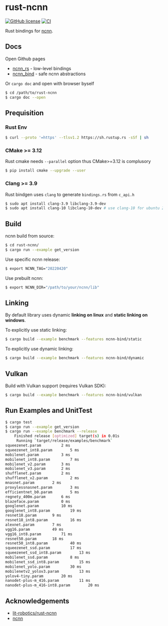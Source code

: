 # rust-ncnn
[![GitHub license](https://img.shields.io/badge/license-apache--2--Clause-brightgreen.svg)](./LICENSE) [![CI](https://img.shields.io/github/actions/workflow/status/tpoisonooo/rust-ncnn/ci.yaml?branch=master)](https://github.com/tpoisonooo/rust-ncnn/actions/workflows/ci.yaml?query=workflow%3A)

Rust bindings for [ncnn](https://github.com/tencent/ncnn).

## Docs

Open Github pages
* [ncnn_rs](https://rust-ncnn.github.io/ncnn_rs/) - low-level bindings
* [ncnn_bind](https://rust-ncnn.github.io/ncnn_bind/) - safe ncnn abstractions

Or `cargo doc` and open with browser byself

```bash
$ cd /path/to/rust-ncnn
$ cargo doc --open
```

## Prequisition

### Rust Env
```bash
$ curl --proto '=https' --tlsv1.2 https://sh.rustup.rs -sSf | sh
```


### CMake >= 3.12

Rust cmake needs `--parallel` option thus CMake>=3.12 is complusory

```bash
$ pip install cmake --upgrade --user
```

### Clang >= 3.9

Rust bindgen uses `clang` to generate `bindings.rs` from `c_api.h`

```bash
$ sudo apt install clang-3.9 libclang-3.9-dev
$ sudo apt install clang-10 libclang-10-dev # use clang-10 for ubuntu 20.04 
```

## Build

ncnn build from source:
```bash
$ cd rust-ncnn/
$ cargo run --example get_version
```

Use specific ncnn release:
```bash
$ export NCNN_TAG="20220420"
```

Use prebuilt ncnn:
```bash
$ export NCNN_DIR="/path/to/your/ncnn/lib"
```

## Linking

By default library uses dynamic **linking on linux** and **static linking on windows**.

To explicitly use static linking:
```bash
$ cargo build --example benchmark --features ncnn-bind/static
```

To explicitly use dynamic linking:
```bash
$ cargo build --example benchmark --features ncnn-bind/dynamic
```

## Vulkan

Build with Vulkan support (requires Vulkan SDK):
```bash
$ cargo build --example benchmark --features ncnn-bind/vulkan
```

## Run Examples and UnitTest

```bash
$ cargo test
$ cargo run --example get_version
$ cargo run --example benchmark --release
    Finished release [optimized] target(s) in 0.01s
     Running `target/release/examples/benchmark`
squeezenet.param 		 2 ms
squeezenet_int8.param 		 5 ms
mobilenet.param 		 3 ms
mobilenet_int8.param 		 7 ms
mobilenet_v2.param 		 3 ms
mobilenet_v3.param 		 2 ms
shufflenet.param 		 2 ms
shufflenet_v2.param 		 2 ms
mnasnet.param 		 2 ms
proxylessnasnet.param 		 3 ms
efficientnet_b0.param 		 5 ms
regnety_400m.param 		 6 ms
blazeface.param 		 0 ms
googlenet.param 		 10 ms
googlenet_int8.param 		 19 ms
resnet18.param 		 9 ms
resnet18_int8.param 		 16 ms
alexnet.param 		 7 ms
vgg16.param 		 49 ms
vgg16_int8.param 		 71 ms
resnet50.param 		 18 ms
resnet50_int8.param 		 40 ms
squeezenet_ssd.param 		 17 ms
squeezenet_ssd_int8.param 		 13 ms
mobilenet_ssd.param 		 8 ms
mobilenet_ssd_int8.param 		 15 ms
mobilenet_yolo.param 		 30 ms
mobilenetv2_yolov3.param 		 13 ms
yolov4-tiny.param 		 20 ms
nanodet-plus-m_416.param 		 11 ms
nanodet-plus-m_416-int8.param 		 20 ms
```

## Acknowledgements

* [lit-robotics/rust-ncnn](https://github.com/lit-robotics/rust-ncnn)
* [ncnn](https://github.com/tencent/ncnn)
